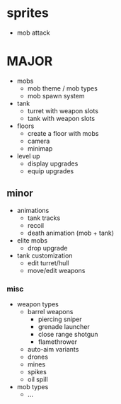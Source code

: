 # sprites

* mob attack

# MAJOR

* mobs
    * mob theme / mob types
    * mob spawn system
* tank
    * turret with weapon slots
    * tank with weapon slots
* floors
    * create a floor with mobs
    * camera
    * minimap
* level up
    * display upgrades
    * equip upgrades

## minor

* animations
    * tank tracks
    * recoil
    * death animation (mob + tank)
* elite mobs
    * drop upgrade
* tank customization
    * edit turret/hull
    * move/edit weapons

### misc

* weapon types
    * barrel weapons
        * piercing sniper
        * grenade launcher
        * close range shotgun
        * flamethrower
    * auto-aim variants
    * drones
    * mines
    * spikes
    * oil spill
* mob types
    * ...
